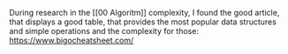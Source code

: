 During research in the [[00 Algoritm]] complexity, I found the good article, that displays a good table, that provides the most popular data structures and simple operations and the complexity for those:
https://www.bigocheatsheet.com/